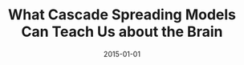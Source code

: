 ---
title: "What Cascade Spreading Models Can Teach Us about the Brain"
date: 2015-01-01
authors_string: Javier Gonzalez-Castillo, Peter Bandettini
authors:
   - Javier Gonzalez-Castillo
   - Peter Bandettini
author_ids:
   - javier_gonzalez-castillo
   - peter_bandettini
journal: 'Neuron'
volume: 86
issue: 
pages: 1327-1329
book_title: ''
publisher: ''
abstract: ""
project_id: 
paper_url: http://www.sciencedirect.com/science/article/pii/S089662731500519X
doi: 10.1016/j.neuron.2015.06.006
data_loc: ''
code_loc: ''
file: '/assets/publications//assets/publications/'
file_name: '/assets/publications/'
type: journal_article
pub_str: ' (2015) Neuron 86: 1327-1329'
layout: publication 
---